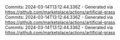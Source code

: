 Commits: 2024-03-14T13:12:44.336Z - Generated via https://github.com/marketplace/actions/artificial-grass
<br>
Commits: 2024-03-14T13:12:44.336Z - Generated via https://github.com/marketplace/actions/artificial-grass
<br>
Commits: 2024-03-14T13:12:44.336Z - Generated via https://github.com/marketplace/actions/artificial-grass
<br>
